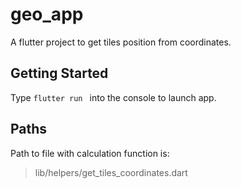 # geo_app

A flutter project to get tiles position from coordinates.

## Getting Started

Type ```flutter run ``` into the console to launch app.

## Paths

Path to file with calculation function is: 
> lib/helpers/get_tiles_coordinates.dart
